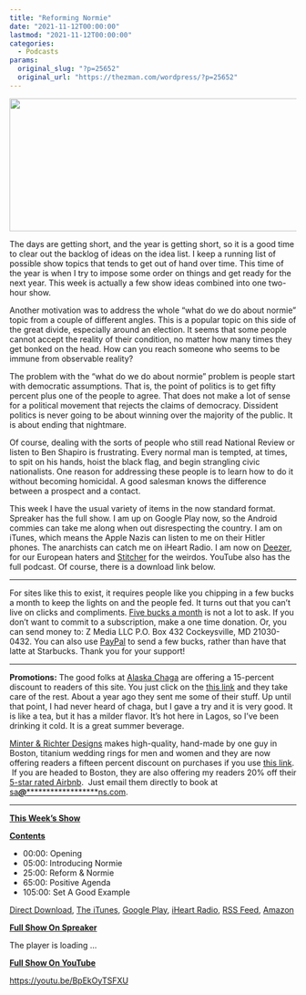 ```yaml
---
title: "Reforming Normie"
date: "2021-11-12T00:00:00"
lastmod: "2021-11-12T00:00:00"
categories:
  - Podcasts
params:
  original_slug: "?p=25652"
  original_url: "https://thezman.com/wordpress/?p=25652"
---
```


[<img
src="http://thezman.com/wordpress/wp-content/uploads/2018/01/Power-Hour.png"
decoding="async" width="600" height="233" />](http://thezman.com/wordpress/wp-content/uploads/2018/01/Power-Hour.png)

The days are getting short, and the year is getting short, so it is a
good time to clear out the backlog of ideas on the idea list. I keep a
running list of possible show topics that tends to get out of hand over
time. This time of the year is when I try to impose some order on things
and get ready for the next year. This week is actually a few show ideas
combined into one two-hour show.

Another motivation was to address the whole “what do we do about normie”
topic from a couple of different angles. This is a popular topic on this
side of the great divide, especially around an election. It seems that
some people cannot accept the reality of their condition, no matter how
many times they get bonked on the head. How can you reach someone who
seems to be immune from observable reality?

The problem with the “what do we do about normie” problem is people
start with democratic assumptions. That is, the point of politics is to
get fifty percent plus one of the people to agree. That does not make a
lot of sense for a political movement that rejects the claims of
democracy. Dissident politics is never going to be about winning over
the majority of the public. It is about ending that nightmare.

Of course, dealing with the sorts of people who still read National
Review or listen to Ben Shapiro is frustrating. Every normal man is
tempted, at times, to spit on his hands, hoist the black flag, and begin
strangling civic nationalists. One reason for addressing these people is
to learn how to do it without becoming homicidal. A good salesman knows
the difference between a prospect and a contact.

This week I have the usual variety of items in the now standard format.
Spreaker has the full show. I am up on Google Play now, so the Android
commies can take me along when out disrespecting the country. I am on
iTunes, which means the Apple Nazis can listen to me on their Hitler
phones. The anarchists can catch me on iHeart Radio. I am now on
<a href="https://www.deezer.com/show/623032" rel="noopener noreferrer"
target="_blank">Deezer</a>, for our European haters and <a
href="https://www.stitcher.com/podcast/the-z-blog-power-hour?refid=stpr"
rel="noopener noreferrer" target="_blank">Stitcher</a> for the weirdos.
YouTube also has the full podcast. Of course, there is a download link
below.

------------------------------------------------------------------------

For sites like this to exist, it requires people like you chipping in a
few bucks a month to keep the lights on and the people fed. It turns out
that you can’t live on clicks and compliments.
<a href="https://www.subscribestar.com/the-z-blog"
rel="noopener noreferrer" target="_blank">Five bucks a month</a> is not
a lot to ask. If you don’t want to commit to a subscription, make a one
time donation. Or, you can send money to: Z Media LLC P.O. Box 432
Cockeysville, MD 21030-0432. You can also use <a
href="https://www.paypal.com/cgi-bin/webscr?cmd=_s-xclick&amp;hosted_button_id=UDAS2Q8JYA6CN&amp;source=url"
rel="noopener noreferrer" target="_blank">PayPal</a> to send a few
bucks, rather than have that latte at Starbucks. Thank you for your
support!

------------------------------------------------------------------------

**Promotions:** The good folks at
<a href="https://alaskachaga.us/" rel="noopener noreferrer"
target="_blank">Alaska Chaga</a> are offering a 15-percent discount to
readers of this site. You just click on the
<a href="https://alaskachaga.us/discount/ZMAN" rel="noopener noreferrer"
target="_blank">this link</a> and they take care of the rest. About a
year ago they sent me some of their stuff. Up until that point, I had
never heard of chaga, but I gave a try and it is very good. It is like a
tea, but it has a milder flavor. It’s hot here in Lagos, so I’ve been
drinking it cold. It is a great summer beverage.

<a href="https://www.minterandrichterdesigns.com/"
rel="noreferrer nofollow noopener" target="_blank">Minter &amp; Richter
Designs</a> makes high-quality, hand-made by one guy in Boston, titanium
wedding rings for men and women and they are now offering readers a
fifteen percent discount on purchases if you use
<a href="https://www.minterandrichterdesigns.com/discount/ZMAN"
rel="noreferrer nofollow noopener" target="_blank">this link</a>. 
 <span class="highlight"><span class="colour"><span class="font"><span class="size">If
you are headed to Boston, they are also offering my readers 20% off
their <a
href="https://www.airbnb.com/users/7988017/listings?user_id=7988017&amp;s=3"
rel="noopener noreferrer" target="_blank">5-star rated Airbnb</a>.  Just
email them directly to book at
<a href="mailto:sa***@*********************ns.com"
data-original-string="FIJH4qQrP+oR/wjdpih7oQ==cb7yHkoSwq+LN6/lsMQecK+KJKi3pqBO89UeDrpo1LoY4dbSh+VxdRHJmZDcUFfs9lM"><span
class="apbct-email-encoder"
data-original-string="Ubuuv2Yx8/We3nqOeu85xg==cb7d4VyJH8YeK82biM3oYYTFWyh4dZDK8BnahgzY9+2R52lpCHOK1u0aCSc2GG3icyE"
title="This contact has been encoded by Anti-Spam by CleanTalk. Click to decode. To finish the decoding make sure that JavaScript is enabled in your browser.">sa<span
class="apbct-blur">***</span>@<span
class="apbct-blur">*********************</span>ns.com</span></a>.</span></span></span></span>

------------------------------------------------------------------------

**<u>This Week’s Show</u>**

**<u>Contents</u>**

-   00:00: Opening
-   05:00: Introducing Normie
-   25:00: Reform & Normie
-   65:00: Positive Agenda
-   105:00: Set A Good Example

<a href="https://api.spreaker.com/v2/episodes/47435181/download.mp3"
rel="noopener" target="_blank">Direct Download</a>, <a
href="https://itunes.apple.com/us/podcast/the-z-blog-power-hour/id1262799640?mt=2"
rel="noopener noreferrer" target="_blank">The iTunes</a>, <a
href="https://podcasts.google.com/?feed=aHR0cHM6Ly93d3cuc3ByZWFrZXIuY29tL3Nob3cvMjU4OTY1Ny9lcGlzb2Rlcy9mZWVk"
rel="noopener noreferrer" target="_blank">Google Play</a>, <a href="https://www.iheart.com/podcast/the-z-blog-power-hour-29246491/"
rel="noopener noreferrer" target="_blank">iHeart Radio,</a>
<a href="https://www.spreaker.com/show/2589657/episodes/feed"
rel="noopener noreferrer" target="_blank">RSS Feed</a>, <a
href="https://music.amazon.com/podcasts/0d8bc343-742c-40fe-95c8-616ccf4cf1fa/The-Z-Blog-Power-Hour"
rel="noopener noreferrer" target="_blank">Amazon</a>

**<u>Full Show On Spreaker</u>**

The player is loading ...

<span class="widget_spinner dark"></span>

**<u>Full Show On YouTube</u>**

https://youtu.be/BpEkOyTSFXU
